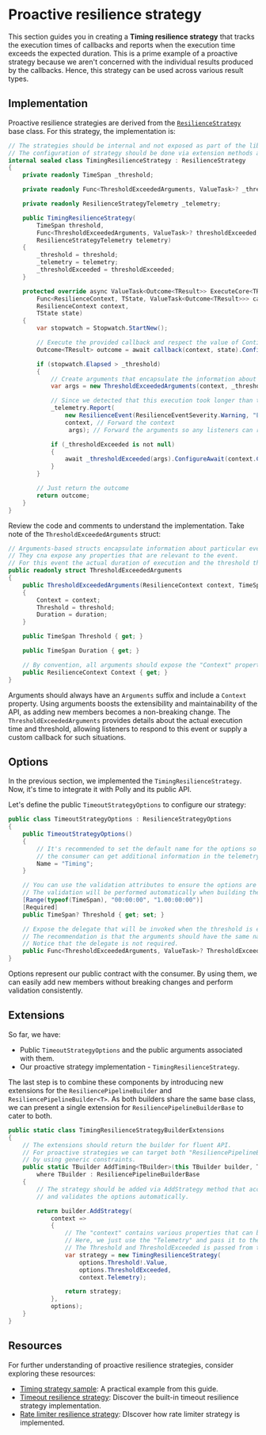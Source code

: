 # Proactive resilience strategy

This section guides you in creating a **Timing resilience strategy** that tracks the execution times of callbacks and reports when the execution time exceeds the expected duration. This is a prime example of a proactive strategy because we aren't concerned with the individual results produced by the callbacks. Hence, this strategy can be used across various result types.

## Implementation

Proactive resilience strategies are derived from the [`ResilienceStrategy`](xref:Polly.ResilienceStrategy) base class. For this strategy, the implementation is:

<!-- snippet: ext-proactive-strategy -->
```cs
// The strategies should be internal and not exposed as part of the library's public API.
// The configuration of strategy should be done via extension methods and options.
internal sealed class TimingResilienceStrategy : ResilienceStrategy
{
    private readonly TimeSpan _threshold;

    private readonly Func<ThresholdExceededArguments, ValueTask>? _thresholdExceeded;

    private readonly ResilienceStrategyTelemetry _telemetry;

    public TimingResilienceStrategy(
        TimeSpan threshold,
        Func<ThresholdExceededArguments, ValueTask>? thresholdExceeded,
        ResilienceStrategyTelemetry telemetry)
    {
        _threshold = threshold;
        _telemetry = telemetry;
        _thresholdExceeded = thresholdExceeded;
    }

    protected override async ValueTask<Outcome<TResult>> ExecuteCore<TResult, TState>(
        Func<ResilienceContext, TState, ValueTask<Outcome<TResult>>> callback,
        ResilienceContext context,
        TState state)
    {
        var stopwatch = Stopwatch.StartNew();

        // Execute the provided callback and respect the value of ContinueOnCapturedContext property.
        Outcome<TResult> outcome = await callback(context, state).ConfigureAwait(context.ContinueOnCapturedContext);

        if (stopwatch.Elapsed > _threshold)
        {
            // Create arguments that encapsulate the information about the event.
            var args = new ThresholdExceededArguments(context, _threshold, stopwatch.Elapsed);

            // Since we detected that this execution took longer than the threshold, we will report this as an resilience event.
            _telemetry.Report(
                new ResilienceEvent(ResilienceEventSeverity.Warning, "ExecutionThresholdExceeded"), // Pass the event severity and the event name
                context, // Forward the context
                 args); // Forward the arguments so any listeners can recognize this particular event

            if (_thresholdExceeded is not null)
            {
                await _thresholdExceeded(args).ConfigureAwait(context.ContinueOnCapturedContext);
            }
        }

        // Just return the outcome
        return outcome;
    }
}
```
<!-- endSnippet -->

Review the code and comments to understand the implementation. Take note of the `ThresholdExceededArguments` struct:

<!-- snippet: ext-proactive-args -->
```cs
// Arguments-based structs encapsulate information about particular event that occurred inside resilience strategy.
// They cna expose any properties that are relevant to the event.
// For this event the actual duration of execution and the threshold that was exceeded are relevant.
public readonly struct ThresholdExceededArguments
{
    public ThresholdExceededArguments(ResilienceContext context, TimeSpan threshold, TimeSpan duration)
    {
        Context = context;
        Threshold = threshold;
        Duration = duration;
    }

    public TimeSpan Threshold { get; }

    public TimeSpan Duration { get; }

    // By convention, all arguments should expose the "Context" property.
    public ResilienceContext Context { get; }
}
```
<!-- endSnippet -->

Arguments should always have an `Arguments` suffix and include a `Context` property. Using arguments boosts the extensibility and maintainability of the API, as adding new members becomes a non-breaking change. The `ThresholdExceededArguments` provides details about the actual execution time and threshold, allowing listeners to respond to this event or supply a custom callback for such situations.

## Options

In the previous section, we implemented the `TimingResilienceStrategy`. Now, it's time to integrate it with Polly and its public API.

Let's define the public `TimeoutStrategyOptions` to configure our strategy:

<!-- snippet: ext-proactive-options -->
```cs
public class TimeoutStrategyOptions : ResilienceStrategyOptions
{
    public TimeoutStrategyOptions()
    {
        // It's recommended to set the default name for the options so
        // the consumer can get additional information in the telemetry.
        Name = "Timing";
    }

    // You can use the validation attributes to ensure the options are valid.
    // The validation will be performed automatically when building the pipeline.
    [Range(typeof(TimeSpan), "00:00:00", "1.00:00:00")]
    [Required]
    public TimeSpan? Threshold { get; set; }

    // Expose the delegate that will be invoked when the threshold is exceeded.
    // The recommendation is that the arguments should have the same name as the delegate but with "Arguments" suffix.
    // Notice that the delegate is not required.
    public Func<ThresholdExceededArguments, ValueTask>? ThresholdExceeded { get; set; }
}
```
<!-- endSnippet -->

Options represent our public contract with the consumer. By using them, we can easily add new members without breaking changes and perform validation consistently.

## Extensions

So far, we have:

- Public `TimeoutStrategyOptions` and the public arguments associated with them.
- Our proactive strategy implementation - `TimingResilienceStrategy`.

The last step is to combine these components by introducing new extensions for the `ResiliencePipelineBuilder` and `ResiliencePipelineBuilder<T>`. As both builders share the same base class, we can present a single extension for `ResiliencePipelineBuilderBase` to cater to both.

<!-- snippet: ext-proactive-extensions -->
```cs
public static class TimingResilienceStrategyBuilderExtensions
{
    // The extensions should return the builder for fluent API.
    // For proactive strategies we can target both "ResiliencePipelineBuilderBase" and "ResiliencePipelineBuilder<T>"
    // by using generic constraints.
    public static TBuilder AddTiming<TBuilder>(this TBuilder builder, TimeoutStrategyOptions options)
        where TBuilder : ResiliencePipelineBuilderBase
    {
        // The strategy should be added via AddStrategy method that accepts a factory delegate
        // and validates the options automatically.

        return builder.AddStrategy(
            context =>
            {
                // The "context" contains various properties that can be used by the strategy.
                // Here, we just use the "Telemetry" and pass it to the strategy.
                // The Threshold and ThresholdExceeded is passed from the options.
                var strategy = new TimingResilienceStrategy(
                    options.Threshold!.Value,
                    options.ThresholdExceeded,
                    context.Telemetry);

                return strategy;
            },
            options);
    }
}
```
<!-- endSnippet -->

## Resources

For further understanding of proactive resilience strategies, consider exploring these resources:

- [Timing strategy sample](https://github.com/App-vNext/Polly/tree/main/samples/Extensibility/Proactive): A practical example from this guide.
- [Timeout resilience strategy](https://github.com/App-vNext/Polly/tree/main/src/Polly.Core/Timeout): Discover the built-in timeout resilience strategy implementation.
- [Rate limiter resilience strategy](https://github.com/App-vNext/Polly/tree/main/src/Polly.RateLimiting): DIscover how rate limiter strategy is implemented.
